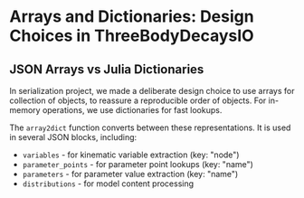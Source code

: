 # Arrays and Dictionaries: Design Choices in ThreeBodyDecaysIO

## JSON Arrays vs Julia Dictionaries

In serialization project, we made a deliberate design choice to use arrays for collection of objects,
to reassure a reproducible order of objects. For in-memory operations, we use dictionaries for fast lookups.

The `array2dict` function converts between these representations.
It is used in several JSON blocks, including:
- `variables` - for kinematic variable extraction (key: "node")
- `parameter_points` - for parameter point lookups (key: "name")
- `parameters` - for parameter value extraction (key: "name")
- `distributions` - for model content processing
